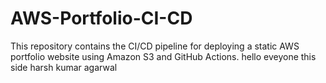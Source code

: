 # AWS-Portfolio-CI-CD
This repository contains the CI/CD pipeline for deploying a static AWS portfolio website using Amazon S3 and GitHub Actions.
hello eveyone this side harsh kumar agarwal
